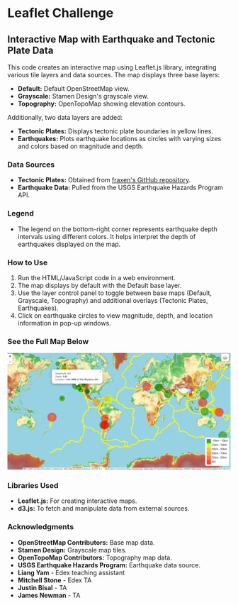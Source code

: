 
# Leaflet Challenge 

## Interactive Map with Earthquake and Tectonic Plate Data

This code creates an interactive map using Leaflet.js library, integrating various tile layers and data sources. The map displays three base layers:

- **Default:** Default OpenStreetMap view.
- **Grayscale:** Stamen Design's grayscale view.
- **Topography:** OpenTopoMap showing elevation contours.

Additionally, two data layers are added:

- **Tectonic Plates:** Displays tectonic plate boundaries in yellow lines.
- **Earthquakes:** Plots earthquake locations as circles with varying sizes and colors based on magnitude and depth.

### Data Sources

- **Tectonic Plates:** Obtained from [fraxen's GitHub repository](https://github.com/fraxen/tectonicplates).
- **Earthquake Data:** Pulled from the USGS Earthquake Hazards Program API.

### Legend

- The legend on the bottom-right corner represents earthquake depth intervals using different colors. It helps interpret the depth of earthquakes displayed on the map.

### How to Use

1. Run the HTML/JavaScript code in a web environment.
2. The map displays by default with the Default base layer.
3. Use the layer control panel to toggle between base maps (Default, Grayscale, Topography) and additional overlays (Tectonic Plates, Earthquakes).
4. Click on earthquake circles to view magnitude, depth, and location information in pop-up windows.

 ### See the Full Map Below
![FullMAP](https://github.com/bolitaf88/Leaflet-challenge/blob/main/Images/fullmap.png)

### Libraries Used

- **Leaflet.js:** For creating interactive maps.
- **d3.js:** To fetch and manipulate data from external sources.

### Acknowledgments

- **OpenStreetMap Contributors:** Base map data.
- **Stamen Design:** Grayscale map tiles.
- **OpenTopoMap Contributors:** Topography map data.
- **USGS Earthquake Hazards Program:** Earthquake data source.
- **Liang Yam** - Edex teaching assistant
- **Mitchell Stone** - Edex TA
- **Justin Bisal** - TA
- **James Newman** - TA

